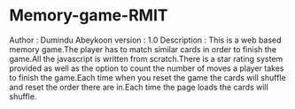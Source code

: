 # Memory-game-RMIT
Author : Dumindu Abeykoon
version : 1.0
Description :  This is a web based memory game.The player has to match similar cards in order to finish the game.All the javascript is written from scratch.There is a star rating system provided as well as the option to count the number of moves a player takes to finish the game.Each time when you reset the game the cards will shuffle and reset the order there are in.Each time the page loads the cards will shuffle.
